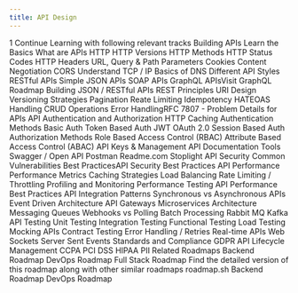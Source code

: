 ```yaml
---
title: API Design
---
```



1
Continue Learning with following relevant tracks
Building APIs
Learn the Basics
What are APIs
HTTP
HTTP Versions
HTTP Methods
HTTP Status Codes
HTTP Headers
URL, Query & Path Parameters
Cookies
Content Negotiation
CORS
Understand TCP / IP
Basics of DNS
Different API Styles
RESTful APIs
Simple JSON APIs
SOAP APIs
GraphQL APIsVisit GraphQL Roadmap
Building JSON / RESTful APIs
REST Principles
URI Design
Versioning Strategies
Pagination
Reate Limiting
Idempotency
HATEOAS
Handling CRUD Operations
Error HandlingRFC 7807 - Problem Details for APIs
API Authentication and Authorization
HTTP Caching
Authentication Methods
Basic Auth
Token Based Auth
JWT
OAuth 2.0
Session Based Auth
Authorization Methods
Role Based Access Control (RBAC)
Attribute Based Access Control (ABAC)
API Keys & Management API Documentation Tools
Swagger / Open API
Postman
Readme.com
Stoplight
API Security
Common Vulnerabilities
Best PracticesAPI Security Best Practices
API Performance
Performance Metrics
Caching Strategies
Load Balancing
Rate Limiting / Throttling
Profiling and Monitoring
Performance Testing
API Performance Best Practices
API Integration Patterns
Synchronous vs Asynchronous APIs
Event Driven Architecture
API Gateways
Microservices Architecture
Messaging Queues
Webhooks vs Polling
Batch Processing
Rabbit MQ
Kafka
API Testing
Unit Testing
Integration Testing
Functional Testing
Load Testing
Mocking APIs
Contract Testing
Error Handling / Retries
Real-time APIs
Web Sockets
Server Sent Events
Standards and Compliance
GDPR API Lifecycle Management
CCPA
PCI DSS
HIPAA
PII
Related Roadmaps
Backend Roadmap
DevOps Roadmap
Full Stack Roadmap
Find the detailed version of this roadmap
along with other similar roadmaps
roadmap.sh
Backend Roadmap DevOps Roadmap
